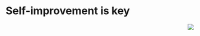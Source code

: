 <p align="center">
<h1>Self-improvement is key</h1>
<img align="right" src="https://giphy.com/stickers/laptop-desk-work-blue-light-cut-lens-DGhIzHFBk69Mf4Hrgp">
</p>

